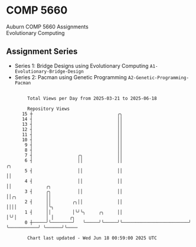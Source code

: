 # COMP 5660
Auburn COMP 5660 Assignments  
Evolutionary Computing

## Assignment Series
- Series 1: Bridge Designs using Evolutionary Computing `A1-Evolutionary-Bridge-Design`
- Series 2: Pacman using Genetic Programming `A2-Genetic-Programming-Pacman`

```

        Total Views per Day from 2025-03-21 to 2025-06-18

        Repository Views
      15 ┼                                ╭╮
      14 ┤                                ││
      13 ┤                                ││
      12 ┤                                ││
      11 ┤                                ││
      10 ┤                                ││
       9 ┤                                ││
       8 ┤                                ││
       7 ┤                 ╭╮             ││
       6 ┤                 ││             ││                         ╭╮
       5 ┤                 ││             ││                         ││
       4 ┤                 ││             ││                         ││             ╭╮
       3 ┤     ╭╮          ││             ││                         ││╭╮           ││
       2 ┤     ││        ╭╮││             ││                         ││││           │╰╮
       1 ┤     ││        │╰╯╰╮     ╭╮     ││                         │╰╯│           │ │      ╭╮
       0 ┼─────╯╰────────╯   ╰─────╯╰─────╯╰─────────────────────────╯  ╰───────────╯ ╰──────╯╰────

        Chart last updated - Wed Jun 18 00:59:00 2025 UTC
        
```
